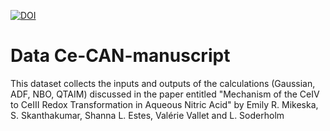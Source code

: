 [![DOI](https://zenodo.org/badge/710792067.svg)](https://zenodo.org/doi/10.5281/zenodo.10262164)

# Data Ce-CAN-manuscript
This dataset collects the inputs and outputs of the calculations (Gaussian, ADF, NBO, QTAIM) discussed in the paper entitled "Mechanism of the CeIV to CeIII Redox Transformation in Aqueous Nitric Acid" by Emily R. Mikeska, S. Skanthakumar, Shanna L. Estes, Valérie Vallet and L. Soderholm
